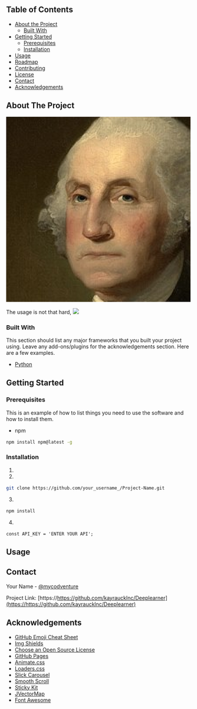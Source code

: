 <!-- Deeplearner -->


<!-- TABLE OF CONTENTS -->
## Table of Contents

* [About the Project](#about-the-project)
  * [Built With](#built-with)
* [Getting Started](#getting-started)
  * [Prerequisites](#prerequisites)
  * [Installation](#installation)
* [Usage](#usage)
* [Roadmap](#roadmap)
* [Contributing](#contributing)
* [License](#license)
* [Contact](#contact)
* [Acknowledgements](#acknowledgements)



<!-- ABOUT THE PROJECT -->
## About The Project

![faceexample](https://github.com/kayraucklnc/Deeplearner/blob/master/Examples/faces/1.png)

The usage is not that hard,
![](https://media.giphy.com/media/0f6gAJTq7yLzyxmmie/giphy.gif)

### Built With
This section should list any major frameworks that you built your project using. Leave any add-ons/plugins for the acknowledgements section. Here are a few examples.
* [Python](https://python.org)


<!-- GETTING STARTED -->
## Getting Started

### Prerequisites

This is an example of how to list things you need to use the software and how to install them.
* npm
```sh
npm install npm@latest -g
```

### Installation

1. 
2.
```sh
git clone https://github.com/your_username_/Project-Name.git
```
3. 
```sh
npm install
```
4. 
```JS
const API_KEY = 'ENTER YOUR API';
```



<!-- USAGE EXAMPLES -->
## Usage


<!-- CONTACT -->
## Contact

Your Name - [@mycodventure](https://twitter.com/mycodventure)

Project Link: [https://https://github.com/kayraucklnc/Deeplearner](https://https://github.com/kayraucklnc/Deeplearner)



<!-- ACKNOWLEDGEMENTS -->
## Acknowledgements
* [GitHub Emoji Cheat Sheet](https://www.webpagefx.com/tools/emoji-cheat-sheet)
* [Img Shields](https://shields.io)
* [Choose an Open Source License](https://choosealicense.com)
* [GitHub Pages](https://pages.github.com)
* [Animate.css](https://daneden.github.io/animate.css)
* [Loaders.css](https://connoratherton.com/loaders)
* [Slick Carousel](https://kenwheeler.github.io/slick)
* [Smooth Scroll](https://github.com/cferdinandi/smooth-scroll)
* [Sticky Kit](http://leafo.net/sticky-kit)
* [JVectorMap](http://jvectormap.com)
* [Font Awesome](https://fontawesome.com)
